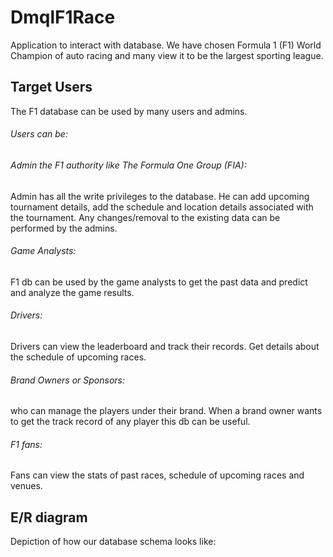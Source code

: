 # DmqlF1Race
Application to interact with database. We have chosen Formula 1 (F1) World Champion of auto racing and many view it to be the largest sporting league.

## Target Users
The F1 database can be used by many users and admins.
###### Users can be:
###### Admin the F1 authority like The Formula One Group (FIA):
Admin has all the write privileges to the database. He can add upcoming tournament details, add the schedule and location details associated with the tournament. Any changes/removal to the existing data can be performed by the admins.
###### Game Analysts:
F1 db can be used by the game analysts to get the past data and predict and analyze the game results.
###### Drivers: 
Drivers can view the leaderboard and track their records. Get details about the schedule of upcoming races.
###### Brand Owners or Sponsors:
who can manage the players under their brand. When a brand owner wants to get the track record of any player this db can be useful.
###### F1 fans: 
Fans can view the stats of past races, schedule of upcoming races and venues.

## E/R diagram
Depiction of how our database schema looks like:
